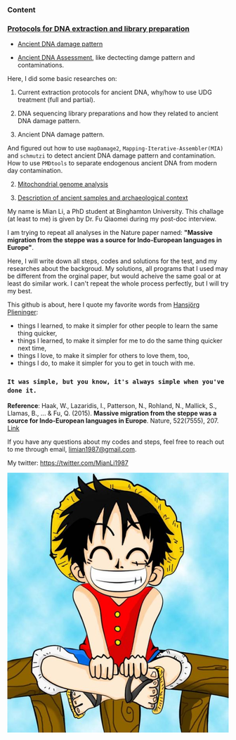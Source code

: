 ### Content

### [Protocols for DNA extraction and library preparation](https://github.com/mianlee/Fu-s-test/tree/master/Samples_LabWorks)

   - [Ancient DNA damage pattern](https://github.com/mianlee/Fu-s-test/tree/master/Ancient_DNA_Damage)
   
   - [Ancient DNA Assessment](https://github.com/mianlee/Fu-s-test/tree/master/Ancient_DNA_Assessment), like dectecting damge pattern and contaminations.

Here, I did some basic researches on: 
   
   1. Current extraction protocols for ancient DNA, why/how to use UDG treatment (full and partial).
   
   2. DNA sequencing library preparations and how they related to ancient DNA damage pattern.
   
   3. Ancient DNA damage pattern.
   
And figured out how to use ```mapDamage2```, ```Mapping-Iterative-Assembler(MIA)``` and ```schmutzi``` to detect ancient DNA damage pattern and contamination. How to use ```PMDtools``` to separate endogenous ancient DNA from modern day contamination.
   
2. [Mitochondrial genome analysis](https://github.com/mianlee/Fu-s-test/tree/master/Mitochondrial_DNA_Analysis)

3. [Description of ancient samples and archaeological context](https://github.com/mianlee/Fu-s-test/tree/master/Sample_Background)






My name is Mian Li, a PhD student at Binghamton University. This challage (at least to me) is given by Dr. Fu Qiaomei during my post-doc interview.

I am trying to repeat all analyses in the Nature paper named: **"Massive migration from the steppe was a source for Indo-European languages in Europe"**.

Here, I will write down all steps, codes and solutions for the test, and my researches about the backgroud. My solutions, all programs that I used may be different from the orginal paper, but would acheive the same goal or at least do similar work. I can't repeat the whole process perfectly, but I will try my best.


This github is about, here I quote my favorite words from [Hansjörg Plieninger](https://hansjoerg.me/page/about/):

- things I learned, to make it simpler for other people to learn the same thing quicker,
- things I learned, to make it simpler for me to do the same thing quicker next time,
- things I love, to make it simpler for others to love them, too,
- things I do, to make it simpler for you to get in touch with me.


### ```It was simple, but you know, it's always simple when you've done it.```





**Reference**: Haak, W., Lazaridis, I., Patterson, N., Rohland, N., Mallick, S., Llamas, B., ... & Fu, Q. (2015). **Massive migration from the steppe was a source for Indo-European languages in Europe**. Nature, 522(7555), 207. [Link](https://www.nature.com/articles/nature14317)


If you have any questions about my codes and steps, feel free to reach out to me through email, limian1987@gmail.com.

My twitter: https://twitter.com/MianLi1987

![](OnePiece.jpg)
